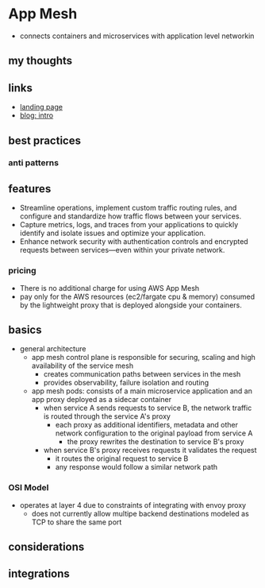 # App Mesh

- connects containers and microservices with application level networkin

## my thoughts

## links

- [landing page](https://aws.amazon.com/app-mesh/?did=ap_card&trk=ap_card)
- [blog: intro](https://aws.amazon.com/blogs/aws/aws-app-mesh-application-level-networking-for-cloud-applications/)

## best practices

### anti patterns

## features

- Streamline operations, implement custom traffic routing rules, and configure and standardize how traffic flows between your services.
- Capture metrics, logs, and traces from your applications to quickly identify and isolate issues and optimize your application.
- Enhance network security with authentication controls and encrypted requests between services—even within your private network.

### pricing

- There is no additional charge for using AWS App Mesh
- pay only for the AWS resources (ec2/fargate cpu & memory) consumed by the lightweight proxy that is deployed alongside your containers.

## basics

- general architecture
  - app mesh control plane is responsible for securing, scaling and high availability of the service mesh
    - creates communication paths between services in the mesh
    - provides observability, failure isolation and routing
  - app mesh pods: consists of a main microservice application and an app proxy deployed as a sidecar container
    - when service A sends requests to service B, the network traffic is routed through the service A's proxy
      - each proxy as additional identifiers, metadata and other network configuration to the original payload from service A
        - the proxy rewrites the destination to service B's proxy
    - when service B's proxy receives requests it validates the request
      - it routes the original request to service B
      - any response would follow a similar network path

### OSI Model

- operates at layer 4 due to constraints of integrating with envoy proxy
  - does not currently allow multipe backend destinations modeled as TCP to share the same port

## considerations

## integrations

